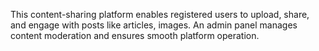 This content-sharing platform enables registered users to upload, share, and engage with posts like articles, images. An admin panel manages content moderation and ensures smooth platform operation.
